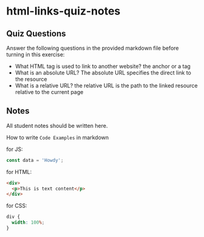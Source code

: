 # html-links-quiz-notes

## Quiz Questions

Answer the following questions in the provided markdown file before turning in this exercise:

- What HTML tag is used to link to another website?
  the anchor or a tag
- What is an absolute URL?
  The absolute URL specifies the direct link to the resource
- What is a relative URL?
  the relative URL is the path to the linked resource relative to the current page

## Notes

All student notes should be written here.

How to write `Code Examples` in markdown

for JS:

```javascript
const data = 'Howdy';
```

for HTML:

```html
<div>
  <p>This is text content</p>
</div>
```

for CSS:

```css
div {
  width: 100%;
}
```
